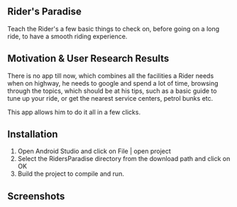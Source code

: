 ## Rider's Paradise

Teach the Rider's a few basic things to check on, before going on a long ride, to have a smooth riding experience.

## Motivation & User Research Results

There is no app till now, which combines all the facilities a Rider needs when on highway, he needs to google and spend a lot of time, browsing through the topics, which should be at his tips, such as a basic guide to tune up your ride, or get the nearest service centers, petrol bunks etc. 

This app allows him to do it all in a few clicks.

## Installation

1. Open Android Studio and click on File | open project
2. Select the RidersParadise directory from the download path and click on OK
3. Build the project to compile and run.

## Screenshots
